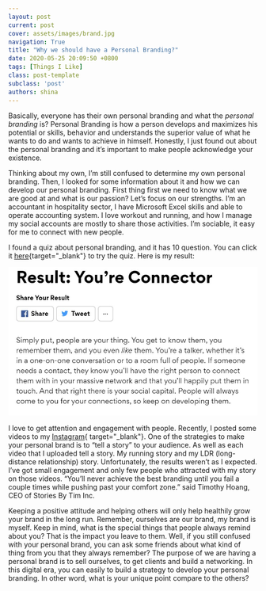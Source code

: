 ```yaml
---
layout: post
current: post
cover: assets/images/brand.jpg
navigation: True
title: "Why we should have a Personal Branding?"
date: 2020-05-25 20:09:50 +0800
tags: [Things I Like]
class: post-template
subclass: 'post'
authors: shina
---
```

Basically, everyone has their own personal branding and what the *personal branding* is?  Personal Branding is how a person develops and maximizes his potential or skills, behavior and understands the superior value of what he wants to do and wants to achieve in himself. Honestly, I just found out about the personal branding and it’s important to make people acknowledge your existence. 

Thinking about my own, I’m still confused to determine my own personal branding. Then, I looked for some information about it and how we can develop our personal branding. First thing first we need to know what we are good at and what is our passion? Let’s focus on our strengths. I’m an accountant in hospitality sector, I have Microsoft Excel skills and able to operate accounting system. I love workout and running, and how I manage my social accounts are mostly to share those activities. I’m sociable, it easy for me to connect with new people. 

I found a quiz about personal branding, and it has 10 question. You can click it [here]( https://www.glassdoor.com/blog/what-is-your-personal-brand-quiz/){target="_blank"} to try the quiz. Here is my result:

![Results](/assets/images/pb.jpg)

I love to get attention and engagement with people. Recently, I posted some videos to my [Instagram](https://www.instagram.com/shinatakashi/){ target="_blank"}. One of the strategies to make your personal brand is to “tell a story” to your audience. As well as each video that I uploaded tell a story. My running story and my LDR (long-distance relationship) story. Unfortunately, the results weren’t as I expected. I’ve got small engagement and only few people who attracted with my story on those videos.  “You’ll never achieve the best branding until you fail a couple times while pushing past your comfort zone.” said Timothy Hoang, CEO of Stories By Tim Inc. 

Keeping a positive attitude and helping others will only help healthily grow your brand in the long run. Remember, ourselves are our brand, my brand is myself. Keep in mind, what is the special things that people always remind about you? That is the impact you leave to them.
Well, if you still confused with your personal brand, you can ask some friends about what kind of thing from you that they always remember? 
The purpose of we are having a personal brand is to sell ourselves, to get clients and build a networking. In this digital era, you can easily to build a strategy to develop your personal branding. In other word, what is your unique point compare to the others? 


